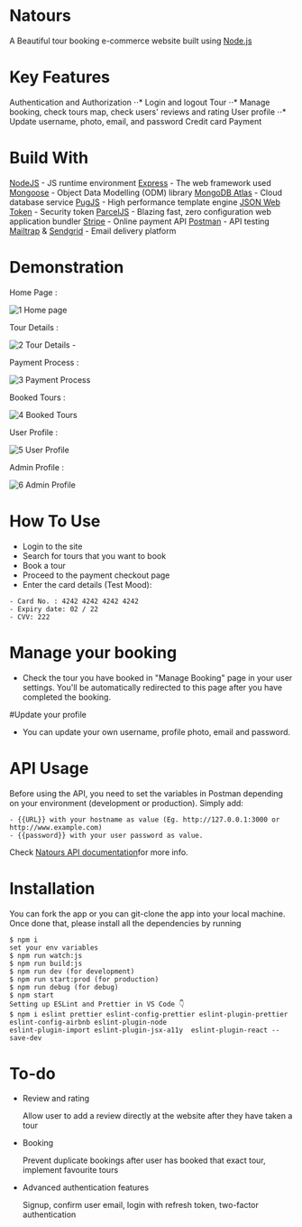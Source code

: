# Natours

A Beautiful tour booking e-commerce website built using [Node.js ](https://nodejs.org/en)

# Key Features
Authentication and Authorization
⋅⋅* Login and logout
Tour
⋅⋅* Manage booking, check tours map, check users' reviews and rating
User profile
⋅⋅* Update username, photo, email, and password
Credit card Payment

# Build With
[NodeJS](https://nodejs.org/en) - JS runtime environment
[Express](https://expressjs.com) - The web framework used
[Mongoose](https://mongoosejs.com/) - Object Data Modelling (ODM) library
[MongoDB Atlas](https://www.mongodb.com/cloud/atlas) - Cloud database service
[PugJS](https://pugjs.org/api/getting-started.html) - High performance template engine
[JSON Web Token](https://jwt.io/) - Security token
[ParcelJS](https://parceljs.org/) - Blazing fast, zero configuration web application bundler
[Stripe](https://stripe.com/en-in) - Online payment API
[Postman](https://www.postman.com/) - API testing
[Mailtrap](https://mailtrap.io/) & [Sendgrid](https://sendgrid.com/) - Email delivery platform

# Demonstration

Home Page : 

![1 Home page](https://github.com/karthik1172/Web-scraping---ESPN/assets/70255695/bdf6dd8e-add9-4ec9-b1f2-8fdb620c2b14)

Tour Details :

![2 Tour Details -](https://github.com/karthik1172/Web-scraping---ESPN/assets/70255695/d8c76fcc-b04d-4b53-a111-79ef03173ca4)

Payment Process :

![3 Payment Process ](https://github.com/karthik1172/Web-scraping---ESPN/assets/70255695/38ecacc7-33d9-47ce-a4e4-76a2597b5e9d)

Booked Tours :

![4 Booked Tours ](https://github.com/karthik1172/Web-scraping---ESPN/assets/70255695/87a4a513-8cda-4d83-b37a-d9bb3039e4bc)

User Profile :

![5 User Profile ](https://github.com/karthik1172/Web-scraping---ESPN/assets/70255695/0b3fb36b-faa9-48dd-89b7-24d01a7828f5)

Admin Profile :

![6 Admin Profile](https://github.com/karthik1172/Web-scraping---ESPN/assets/70255695/3abd256d-d55c-4ed3-a134-97b58bac28c2)

# How To Use
* Login to the site
* Search for tours that you want to book
* Book a tour
* Proceed to the payment checkout page
* Enter the card details (Test Mood):

```
- Card No. : 4242 4242 4242 4242
- Expiry date: 02 / 22
- CVV: 222
```
# Manage your booking
* Check the tour you have booked in "Manage Booking" page in your user settings. You'll be automatically redirected to this page after you have completed the booking.

#Update your profile
* You can update your own username, profile photo, email and password.

# API Usage
Before using the API, you need to set the variables in Postman depending on your environment (development or production). Simply add:
```
- {{URL}} with your hostname as value (Eg. http://127.0.0.1:3000 or http://www.example.com)
- {{password}} with your user password as value.
```
Check [Natours API documentation](https://documenter.getpostman.com/view/8689170/SVmzvwpY?version=latest#a1af0c9a-3f32-45f7-82db-a6693bf9f04c)for more info.

# Installation
You can fork the app or you can git-clone the app into your local machine. Once done that, please install all the dependencies by running
```
$ npm i
set your env variables
$ npm run watch:js
$ npm run build:js
$ npm run dev (for development)
$ npm run start:prod (for production)
$ npm run debug (for debug)
$ npm start
Setting up ESLint and Prettier in VS Code 👇
$ npm i eslint prettier eslint-config-prettier eslint-plugin-prettier eslint-config-airbnb eslint-plugin-node
eslint-plugin-import eslint-plugin-jsx-a11y  eslint-plugin-react --save-dev
```

# To-do
* Review and rating
  
  Allow user to add a review directly at the website after they have taken a tour
* Booking
  
  Prevent duplicate bookings after user has booked that exact tour, implement favourite tours
* Advanced authentication features
  
  Signup, confirm user email, login with refresh token, two-factor authentication
